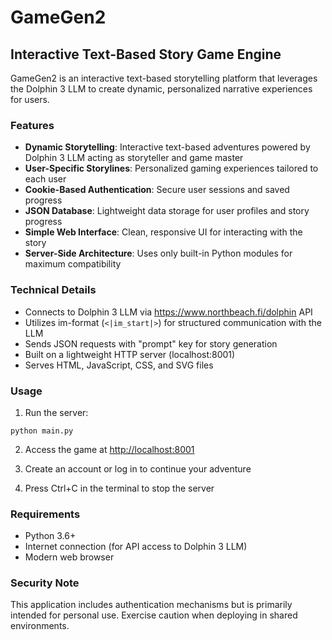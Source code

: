 # GameGen2

## Interactive Text-Based Story Game Engine

GameGen2 is an interactive text-based storytelling platform that leverages the Dolphin 3 LLM to create dynamic, personalized narrative experiences for users.

### Features

- **Dynamic Storytelling**: Interactive text-based adventures powered by Dolphin 3 LLM acting as storyteller and game master
- **User-Specific Storylines**: Personalized gaming experiences tailored to each user
- **Cookie-Based Authentication**: Secure user sessions and saved progress
- **JSON Database**: Lightweight data storage for user profiles and story progress
- **Simple Web Interface**: Clean, responsive UI for interacting with the story
- **Server-Side Architecture**: Uses only built-in Python modules for maximum compatibility

### Technical Details

- Connects to Dolphin 3 LLM via https://www.northbeach.fi/dolphin API
- Utilizes im-format (`<|im_start|>`) for structured communication with the LLM
- Sends JSON requests with "prompt" key for story generation
- Built on a lightweight HTTP server (localhost:8001)
- Serves HTML, JavaScript, CSS, and SVG files

### Usage

1. Run the server:
```
python main.py
```

2. Access the game at [http://localhost:8001](http://localhost:8001)

3. Create an account or log in to continue your adventure

4. Press Ctrl+C in the terminal to stop the server

### Requirements

- Python 3.6+
- Internet connection (for API access to Dolphin 3 LLM)
- Modern web browser

### Security Note

This application includes authentication mechanisms but is primarily intended for personal use. Exercise caution when deploying in shared environments.

